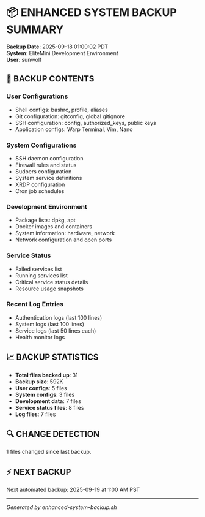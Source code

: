 # 📦 ENHANCED SYSTEM BACKUP SUMMARY

**Backup Date**: 2025-09-18 01:00:02 PDT  
**System**: EliteMini Development Environment  
**User**: sunwolf

## 📁 BACKUP CONTENTS

### User Configurations
- Shell configs: bashrc, profile, aliases
- Git configuration: gitconfig, global gitignore
- SSH configuration: config, authorized_keys, public keys
- Application configs: Warp Terminal, Vim, Nano

### System Configurations  
- SSH daemon configuration
- Firewall rules and status
- Sudoers configuration
- System service definitions
- XRDP configuration
- Cron job schedules

### Development Environment
- Package lists: dpkg, apt
- Docker images and containers
- System information: hardware, network
- Network configuration and open ports

### Service Status
- Failed services list
- Running services list
- Critical service status details
- Resource usage snapshots

### Recent Log Entries
- Authentication logs (last 100 lines)
- System logs (last 100 lines)  
- Service logs (last 50 lines each)
- Health monitor logs

## 📈 BACKUP STATISTICS

- **Total files backed up**: 31
- **Backup size**: 592K
- **User configs**: 5 files
- **System configs**: 3 files
- **Development data**: 7 files
- **Service status files**: 8 files
- **Log files**: 7 files

## 🔍 CHANGE DETECTION

1 files changed since last backup.

## ⚡ NEXT BACKUP

Next automated backup: 2025-09-19 at 1:00 AM PST

---
*Generated by enhanced-system-backup.sh*
